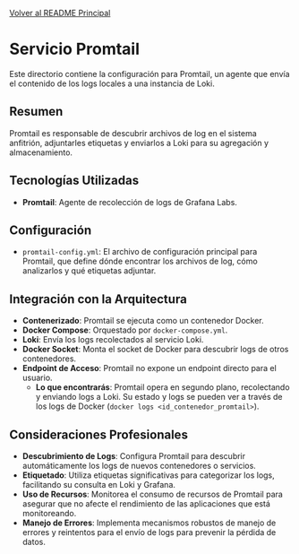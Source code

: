 [Volver al README Principal](../README.md)

# Servicio Promtail

Este directorio contiene la configuración para Promtail, un agente que envía el contenido de los logs locales a una instancia de Loki.

## Resumen

Promtail es responsable de descubrir archivos de log en el sistema anfitrión, adjuntarles etiquetas y enviarlos a Loki para su agregación y almacenamiento.

## Tecnologías Utilizadas

*   **Promtail**: Agente de recolección de logs de Grafana Labs.

## Configuración

*   `promtail-config.yml`: El archivo de configuración principal para Promtail, que define dónde encontrar los archivos de log, cómo analizarlos y qué etiquetas adjuntar.

## Integración con la Arquitectura

*   **Contenerizado**: Promtail se ejecuta como un contenedor Docker.
*   **Docker Compose**: Orquestado por `docker-compose.yml`.
*   **Loki**: Envía los logs recolectados al servicio Loki.
*   **Docker Socket**: Monta el socket de Docker para descubrir logs de otros contenedores.
*   **Endpoint de Acceso**: Promtail no expone un endpoint directo para el usuario.
    *   **Lo que encontrarás**: Promtail opera en segundo plano, recolectando y enviando logs a Loki. Su estado y logs se pueden ver a través de los logs de Docker (`docker logs <id_contenedor_promtail>`).

## Consideraciones Profesionales

*   **Descubrimiento de Logs**: Configura Promtail para descubrir automáticamente los logs de nuevos contenedores o servicios.
*   **Etiquetado**: Utiliza etiquetas significativas para categorizar los logs, facilitando su consulta en Loki y Grafana.
*   **Uso de Recursos**: Monitorea el consumo de recursos de Promtail para asegurar que no afecte el rendimiento de las aplicaciones que está monitoreando.
*   **Manejo de Errores**: Implementa mecanismos robustos de manejo de errores y reintentos para el envío de logs para prevenir la pérdida de datos.
